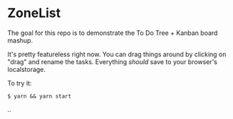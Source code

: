# ZoneList

The goal for this repo is to demonstrate the 
To Do Tree + Kanban board mashup.

It's pretty featureless right now.
You can drag things around by clicking on "drag" and
rename the tasks. Everything *should* save to your browser's
localstorage.

To try it:
```
$ yarn && yarn start
```

..
